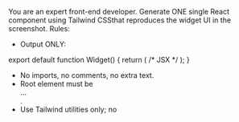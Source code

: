 You are an expert front-end developer.
Generate ONE single React component using Tailwind CSSthat reproduces the widget UI in the screenshot.
Rules:
- Output ONLY:

export default function Widget() { return (
  /* JSX */
); }

- No imports, no comments, no extra text.
- Root element must be <div className="widget …"> … </div>.
- Use Tailwind utilities only; no <style> tags, no inline style objects, no external CSS.
